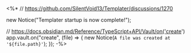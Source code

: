 <%*
// https://github.com/SilentVoid13/Templater/discussions/1270

new Notice("Templater startup is now complete!");

// https://docs.obsidian.md/Reference/TypeScript+API/Vault/on('create')
app.vault.on("create", (file) => {
	new Notice(`A file was created at '${file.path}'`);
});
-%>
